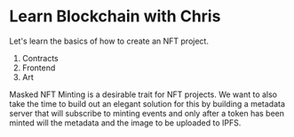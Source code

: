# Learn Blockchain with Chris

Let's learn the basics of how to create an NFT project. 

1. Contracts
2. Frontend
3. Art

Masked NFT Minting is a desirable trait for NFT projects. We want to also take the time to build out an elegant solution for this by building a metadata server that will subscribe to minting events and only after a token has been minted will the metadata and the image to be uploaded to IPFS.

